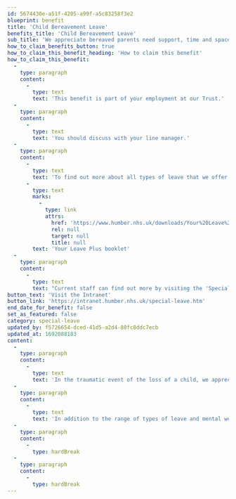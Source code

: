 ```yaml
---
id: 5674430e-a51f-4205-a99f-a5c83258f3e2
blueprint: benefit
title: 'Child Bereavement Leave'
benefits_title: 'Child Bereavement Leave'
sub_title: 'We appreciate bereaved parents need support, time and space.'
how_to_claim_benefits_button: true
how_to_claim_this_benefit_heading: 'How to claim this benefit'
how_to_claim_this_benefit:
  -
    type: paragraph
    content:
      -
        type: text
        text: 'This benefit is part of your employment at our Trust.'
  -
    type: paragraph
    content:
      -
        type: text
        text: 'You should discuss with your line manager.'
  -
    type: paragraph
    content:
      -
        type: text
        text: 'To find out more about all types of leave that we offer read the '
      -
        type: text
        marks:
          -
            type: link
            attrs:
              href: 'https://www.humber.nhs.uk/downloads/Your%20Leave%20Plus/Your_Leave_Plus_Policy_Booklet.pdf'
              rel: null
              target: null
              title: null
        text: 'Your Leave Plus booklet'
  -
    type: paragraph
    content:
      -
        type: text
        text: "Current staff can find out more by visiting the 'Special Leave' pages on the Intranet."
button_text: 'Visit the Intranet'
button_link: 'https://intranet.humber.nhs.uk/special-leave.htm'
end_date_for_benefit: false
set_as_featured: false
category: special-leave
updated_by: f5726654-dced-41d5-a2d4-80fc8ddc7ecb
updated_at: 1692088183
content:
  -
    type: paragraph
    content:
      -
        type: text
        text: 'In the traumatic event of the loss of a child, we appreciate bereaved parents need support and the time and space they need to grieve and process their loss.'
  -
    type: paragraph
    content:
      -
        type: text
        text: 'In addition to the range of types of leave and mental wellbeing support we offer to staff, we also offer a minimum of two weeks’ Child Bereavement Leave at full pay and doesn’t require the child to be less than 18 years old. This includes adoptive parents, legal guardians, individuals who are fostering to adopt, and any other parent/child relationship that the Trust deems to be reasonable.'
  -
    type: paragraph
    content:
      -
        type: hardBreak
  -
    type: paragraph
    content:
      -
        type: hardBreak
---
```

